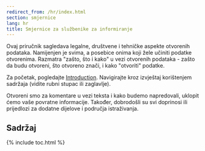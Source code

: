 ```yaml
---
redirect_from: /hr/index.html
section: smjernice
lang: hr
title: Smjernice za službenike za informiranje
---
```


Ovaj priručnik sagledava legalne, društvene i tehničke aspekte otvorenih podataka. Namijenjen je svima, a posebice onima koji žele učiniti podatke otvorenima. Razmatra "zašto, što i kako" u vezi otvorenih podataka - zašto da budu otvoreni, što otvoreno znači, i kako "otvoriti" podatke.

Za početak, pogledajte [Introduction](introduction/). Navigirajte kroz izvještaj korištenjem sadržaja (vidite rubni stupac ili zaglavlje).

Otvoreni smo za komentare u vezi teksta i kako budemo napredovali, uklopit ćemo vaše povratne informacije. Također, dobrodošli su svi doprinosi ili prijedlozi za dodatne dijelove i područja istraživanja.

## Sadržaj

{% include toc.html %}
